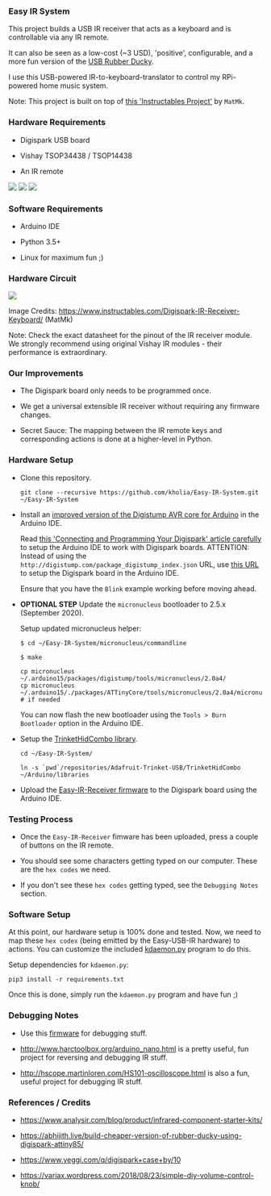 ### Easy IR System

This project builds a USB IR receiver that acts as a keyboard and is
controllable via any IR remote.

It can also be seen as a low-cost (~3 USD), 'positive', configurable, and a
more fun version of the [USB Rubber Ducky](https://shop.hak5.org/products/usb-rubber-ducky-deluxe).

I use this USB-powered IR-to-keyboard-translator to control my RPi-powered home
music system.


Note: This project is built on top of [this 'Instructables Project'](https://www.instructables.com/Digispark-IR-Receiver-Keyboard/) by `MatMk`.


### Hardware Requirements

- Digispark USB board

- Vishay TSOP34438 / TSOP14438

- An IR remote

![](images/Digispark-USB-ATTINY85-1.jpg)
![](images/Digispark-USB-ATTINY85-2.jpg)
![](images/TSOP14438.jpg)


### Software Requirements

- Arduino IDE

- Python 3.5+

- Linux for maximum fun ;)


### Hardware Circuit

![](images/TSOP-4838-Connections-1.png)

Image Credits: https://www.instructables.com/Digispark-IR-Receiver-Keyboard/ (MatMk)

Note: Check the exact datasheet for the pinout of the IR receiver module. We
strongly recommend using original Vishay IR modules - their performance is
extraordinary.


### Our Improvements

- The Digispark board only needs to be programmed once.

- We get a universal extensible IR receiver without requiring any firmware
  changes.

- Secret Sauce: The mapping between the IR remote keys and corresponding
  actions is done at a higher-level in Python.


### Hardware Setup

- Clone this repository.

  ```
  git clone --recursive https://github.com/kholia/Easy-IR-System.git ~/Easy-IR-System
  ```

- Install an [improved version of the Digistump AVR core for Arduino](https://github.com/ArminJo/DigistumpArduino)
  in the Arduino IDE.

  Read [this 'Connecting and Programming Your Digispark' article carefully](https://digistump.com/wiki/digispark/tutorials/connecting)
  to setup the Arduino IDE to work with Digispark boards. ATTENTION: Instead of using the `http://digistump.com/package_digistump_index.json`
  URL, use [this URL](https://raw.githubusercontent.com/ArminJo/DigistumpArduino/master/package_digistump_index.json)
  to setup the Digispark board in the Arduino IDE.

  Ensure that you have the `Blink` example working before moving ahead.

- **OPTIONAL STEP** Update the `micronucleus` bootloader to 2.5.x (September 2020).

  Setup updated micronucleus helper:

  ```
  $ cd ~/Easy-IR-System/micronucleus/commandline

  $ make

  cp micronucleus ~/.arduino15/packages/digistump/tools/micronucleus/2.0a4/
  cp micronucleus ~/.arduino15/./packages/ATTinyCore/tools/micronucleus/2.0a4/micronucleus  # if needed
  ```

  You can now flash the new bootloader using the `Tools > Burn Bootloader`
  option in the Arduino IDE.

- Setup the [TrinketHidCombo library](https://github.com/adafruit/Adafruit-Trinket-USB).

  ```
  cd ~/Easy-IR-System/

  ln -s `pwd`/repositories/Adafruit-Trinket-USB/TrinketHidCombo ~/Arduino/libraries
  ```

- Upload the [Easy-IR-Receiver firmware](./Easy-IR-Receiver) to the Digispark
  board using the Arduino IDE.


### Testing Process

- Once the `Easy-IR-Receiver` fimware has been uploaded, press a couple of
  buttons on the IR remote.

- You should see some characters getting typed on our computer. These are the
  `hex codes` we need.

- If you don't see these `hex codes` getting typed, see the `Debugging Notes`
  section.


### Software Setup

At this point, our hardware setup is 100% done and tested. Now, we need to map
these `hex codex` (being emitted by the Easy-USB-IR hardware) to actions. You
can customize the included [kdaemon.py](./kdaemon.py) program to do this.

Setup dependencies for `kdaemon.py`:

```
pip3 install -r requirements.txt
```

Once this is done, simply run the `kdaemon.py` program and have fun ;)


### Debugging Notes

- Use this [firmware](https://github.com/sztanpet/digispark-ir-keyboard/blob/master/digispark-ir-keyboard.ino)
  for debugging stuff.

- http://www.harctoolbox.org/arduino_nano.html is a pretty useful, fun project
  for reversing and debugging IR stuff.

- http://hscope.martinloren.com/HS101-oscilloscope.html is also a fun, useful
  project for debugging IR stuff.


### References / Credits

- https://www.analysir.com/blog/product/infrared-component-starter-kits/

- https://abhijith.live/build-cheaper-version-of-rubber-ducky-using-digispark-attiny85/

- https://www.yeggi.com/q/digispark+case+by/10

- https://variax.wordpress.com/2018/08/23/simple-diy-volume-control-knob/
